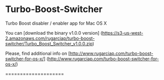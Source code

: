 Turbo-Boost-Switcher
====================

Turbo Boost disabler / enabler app for Mac OS X

You can [download the binary v1.0.0 version] (https://s3-us-west-2.amazonaws.com/rugarciap/turbo-boost-switcher/Turbo_Boost_Switcher_v1.0.0.zip)

Please, find additional info on [http://www.rugarciap.com/turbo-boost-switcher-for-os-x/] (http://www.rugarciap.com/turbo-boost-switcher-for-os-x/)

====================
